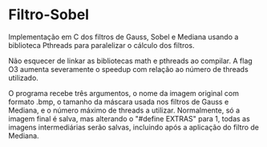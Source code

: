 # Filtro-Sobel
Implementação em C dos filtros de Gauss, Sobel e Mediana usando a biblioteca Pthreads para paralelizar o cálculo dos filtros.

Não esquecer de linkar as bibliotecas math e pthreads ao compilar. A flag O3 aumenta severamente o speedup com relação ao número de threads utilizado.

O programa recebe três argumentos, o nome da imagem original com formato .bmp, o tamanho da máscara usada nos filtros de Gauss e Mediana, e o número máximo de threads a utilizar. Normalmente, só a imagem final é salva, mas alterando o "#define EXTRAS" para 1, todas as imagens intermediárias serão salvas, incluindo após a aplicação do filtro de Mediana.